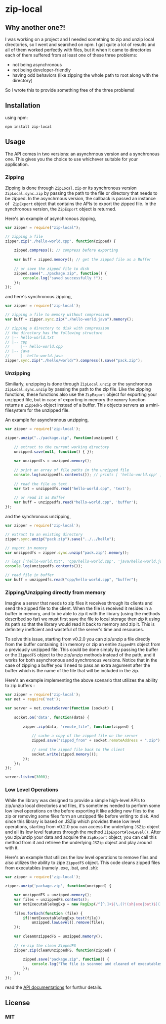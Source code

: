 # zip-local

## Why another one?!

I was working on a project and I needed something to zip and unzip local directories, so I went and searched on npm. I got quite a lot of results and all of them worked perfectly with files, but it when it came to directories each of them suffered from at least one of these three problems:
* not being asynchronous
* not being developer-friendly
* having odd behaviors (like zipping the whole path to root along with the directory)

So I wrote this to provide something free of the three problems!

## Installation

using npm:
```
npm install zip-local
```

## Usage

The API comes in two versions: an asynchrnous version and a synchronous one. This gives you the choice to use whichever suitable for your application.

### Zipping

Zipping is done through <code>ZipLocal.zip</code> or its synchronous version <code> ZipLocal.sync.zip</code> by passing the path to the file or directory that needs to be zipped. In the asynchrnous version, the callback is passed an instance of <code> ZipExport</code> object that contains the APIs to export the 
zipped file. In the synchronous version, the <code>ZipExport</code> object is returned.

Here's an example of asynchronous zipping,

```javascript
var zipper = require("zip-local");

// zipping a file
zipper.zip("./hello-world.cpp", function(zipped) {
	
    zipped.compress(); // compress before exporting
    
	var buff = zipped.memory(); // get the zipped file as a Buffer
    
    // or save the zipped file to disk
    zipped.save("../package.zip", function() {
    	console.log("saved successfully !");
    });
});
```

and here's synchronous zipping,

```javascript
var zipper = require('zip-local');

// zipping a file to memory without compression
var buff = zipper.sync.zip("./hello-world.java").memory();

// zipping a directory to disk with compression
// the directory has the following structure
// |-- hello-world.txt
// |-- cpp
//     |-- hello-world.cpp
// |-- java
//     |--hello-world.java
zipper.sync.zip("./hello/world/").compress().save("pack.zip");
```

### Unzipping

Similiarly, unzipping is done through <code>ZipLocal.unzip</code> or the synchronous <code>ZipLocal.sync.unzip</code> by passing the path to the zip file. Like the zipping functions, these functions also use the <code>ZipExport</code> object for exporting your unzipped file, but in case of exporting in memory the <code>memory</code> function returns a <code>ZippedFS</code> object instead of a buffer. This objects servers as a mini-filesystem for the unzipped file.

An example for asynchronous unzipping,

```javascript
var zipper = require('zip-local');

zipper.unzip("../package.zip", function(unzipped) {
	
    // extract to the current working directory
    unzipped.save(null, function() { });
    
    var unzippedfs = unzipped.memory();
    
    // print an array of file paths in the unzipped file
    console.log(unzippedfs.contents()); // prints [ 'hello-world.cpp' ]
    
    // read the file as text
    var txt = unzippedfs.read("hello-world.cpp", 'text');
    
    // or read it as Buffer
    var buff = unzippedfs.read("hello-world.cpp", 'buffer');
});
```

and the synchronous unzipping,

```javascript
var zipper = require('zip-local');

// extract to an existing directory
zipper.sync.unzip("pack.zip").save("../../hello");

// export in memory
var unzippedfs = zipper.sync.unzip("pack.zip").memory();

// logs ['hello-world.txt', 'cpp/hello-world.cpp', 'java/hello-world.java']
console.log(unzippedfs.contents()); 

// read file in buffer
var buff = unzippedfs.read("cpp/hello-world.cpp", "buffer");
```

### Zipping/Unzipping directly from memory

Imagine a serevr that needs to zip files it receives through its clients and send the zipped file to the client. When the file is received it resides in a buffer in memory, and to be able to zip it with the library (using the methods described so far) we must first save the file to local storage then zip it using its path so that the library would read it back to memory and zip it. This is definitely ineffcient and wasteful of the serevr's time and resources.

To solve this issue, starting from v0.2.0 you can zip/unzip a file directly from the buffer containing it in memory or zip an entire <code>ZippedFS</code> object from a previously unzipped file. This could be done simply by passing the buffer or the <code>ZippedFS</code> object to the zip/unzip methods instead of the path, and it works for both asynchronous and synchronous versions. Notice that in the case of zipping a buffer you'll need to pass an extra argument after the buffer which is the name of the file that will be included in the zip.

Here's an example implementing the above scenario that utilizes the ability to zip buffers :

```javascript
var zipper = require('zip-local');
var net = require('net');

var server = net.createServer(function (socket) {
    
    socket.on('data', function(data) {
        
        zipper.zip(data, "remote_file", function(zipped) {
            
            // cache a copy of the zipped file on the server
            zipped.save("zipped_from" + socket.remoteAddress + ".zip");
            
            // send the zipped file back to the client
            socket.write(zipped.memory());
        });
    });
});

server.listen(3000);
```

### Low Level Operations

While the library was designed to provide a simple high-level APIs to zip/unzip local directories and files, it's sometimes needed to perform some low level operations on the before exporting it like adding new files to the zip or removing some files form an unzipped file before writing to disk. And since this library is based on JSZip which provides these low level operations, starting from v0.2.0 you can access the underlying <code>JSZip</code> object and all its low level features through the method <code>ZipExport#lowLevel()</code>. After you zip/unzip your data and acquire the <code>ZipExport</code> object, you can call this method from it and retrieve the underlying <code>JSZip</code> object and play around with it.

Here's an example that utilizes the low level operations to remove files and also utilizes the ability to zipe <code>ZippedFS</code> object. This code cleans zipped files from executables (namely .exe, .bat, and .sh):

```javascript
var zipper = require('zip-local');

zipper.unzip('package.zip', function(unzipped) {

    var unzippedFS = unzipped.memory();
    var files = unzippedFS.contents();
    var notExecutableRegExp = new RegExp(/^[^.]+$|\.(?!(sh|exe|bat)$)([^.]+$)/);
    
    files.forEach(function (file) {
        if(!notExecutableRegExp.test(file))
            unzipped.lowLevel().remove(file);
    });
    
    var cleanUnzippedFS = unzipped.memory();
    
    // re-zip the clean ZippedFS
    zipper.zip(cleanUnzippedFS, function(zipped) {
        
        zipped.save("package.zip", function() {
            console.log("The file is scanned and cleaned of executables");
        });
    });
});
```
read the [API documentations](https://github.com/Mostafa-Samir/zip-local/wiki/API-Documentation) for furthur details.

## License

### MIT
